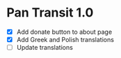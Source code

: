 Pan Transit 1.0
===============

* [x] Add donate button to about page
* [x] Add Greek and Polish translations
* [ ] Update translations
